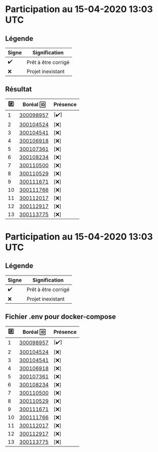 # Participation au 15-04-2020 13:03 UTC
 
## Légende
 
| Signe              | Signification                 |
|--------------------|-------------------------------|
| :heavy_check_mark: | Prêt à être corrigé           |
| :x:                | Projet inexistant             |
 
## Résultat
 
|:hash:| Boréal :id:                | Présence         |
|------|----------------------------|------------------|
| 1 | [300098957](../300098957/README.md) | [:heavy_check_mark:] |
| 2 | [300104524](../300104524/README.md) | [:x:] |
| 3 | [300104541](../300104541/README.md) | [:x:] |
| 4 | [300106918](../300106918/README.md) | [:x:] |
| 5 | [300107361](../300107361/README.md) | [:x:] |
| 6 | [300108234](../300108234/README.md) | [:x:] |
| 7 | [300110500](../300110500/README.md) | [:x:] |
| 8 | [300110529](../300110529/README.md) | [:x:] |
| 9 | [300111671](../300111671/README.md) | [:x:] |
| 10 | [300111766](../300111766/README.md) | [:x:] |
| 11 | [300112017](../300112017/README.md) | [:x:] |
| 12 | [300112917](../300112917/README.md) | [:x:] |
| 13 | [300113775](../300113775/README.md) | [:x:] |
 
# Participation au 15-04-2020 13:03 UTC
 
## Légende
 
| Signe              | Signification                 |
|--------------------|-------------------------------|
| :heavy_check_mark: | Prêt à être corrigé           |
| :x:                | Projet inexistant             |
 
## Fichier .env pour docker-compose
 
|:hash:| Boréal :id:                | Présence         |
|------|----------------------------|------------------|
| 1 | [300098957](../300098957/kuron-deployment-service.yaml) | [:heavy_check_mark:] |
| 2 | [300104524](../300104524/kuron-deployment-service.yaml) | [:x:] |
| 3 | [300104541](../300104541/kuron-deployment-service.yaml) | [:x:] |
| 4 | [300106918](../300106918/kuron-deployment-service.yaml) | [:x:] |
| 5 | [300107361](../300107361/kuron-deployment-service.yaml) | [:x:] |
| 6 | [300108234](../300108234/kuron-deployment-service.yaml) | [:x:] |
| 7 | [300110500](../300110500/kuron-deployment-service.yaml) | [:x:] |
| 8 | [300110529](../300110529/kuron-deployment-service.yaml) | [:x:] |
| 9 | [300111671](../300111671/kuron-deployment-service.yaml) | [:x:] |
| 10 | [300111766](../300111766/kuron-deployment-service.yaml) | [:x:] |
| 11 | [300112017](../300112017/kuron-deployment-service.yaml) | [:x:] |
| 12 | [300112917](../300112917/kuron-deployment-service.yaml) | [:x:] |
| 13 | [300113775](../300113775/kuron-deployment-service.yaml) | [:x:] |
